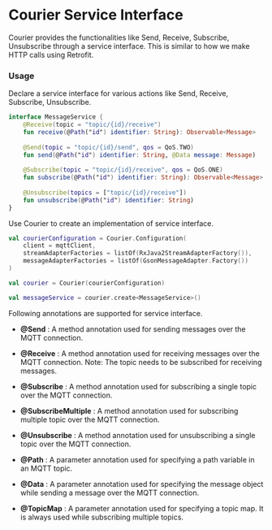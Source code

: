 # Courier Service Interface

Courier provides the functionalities like Send, Receive, Subscribe, Unsubscribe through a service interface. This is similar to how we make HTTP calls using Retrofit.

### Usage

Declare a service interface for various actions like Send, Receive, Subscribe, Unsubscribe.

~~~ kotlin
interface MessageService {
	@Receive(topic = "topic/{id}/receive")
	fun receive(@Path("id") identifier: String): Observable<Message>
	
	@Send(topic = "topic/{id}/send", qos = QoS.TWO)
	fun send(@Path("id") identifier: String, @Data message: Message)
	
	@Subscribe(topic = "topic/{id}/receive", qos = QoS.ONE)
 	fun subscribe(@Path("id") identifier: String): Observable<Message>
 	
	@Unsubscribe(topics = ["topic/{id}/receive"])
 	fun unsubscribe(@Path("id") identifier: String)
}
~~~

Use Courier to create an implementation of service interface.

~~~ kotlin
val courierConfiguration = Courier.Configuration(
    client = mqttClient,
    streamAdapterFactories = listOf(RxJava2StreamAdapterFactory()),
    messageAdapterFactories = listOf(GsonMessageAdapter.Factory())
)

val courier = Courier(courierConfiguration)

val messageService = courier.create<MessageService>()
~~~

Following annotations are supported for service interface.

- **@Send** : A method annotation used for sending messages over the MQTT connection.

- **@Receive** : A method annotation used for receiving messages over the MQTT connection. Note: The topic needs to be subscribed for receiving messages.

- **@Subscribe** : A method annotation used for subscribing a single topic over the MQTT connection.

- **@SubscribeMultiple** : A method annotation used for subscribing multiple topic over the MQTT connection.

- **@Unsubscribe** : A method annotation used for unsubscribing a single topic over the MQTT connection.

- **@Path** : A parameter annotation used for specifying a path variable in an MQTT topic.

- **@Data** : A parameter annotation used for specifying the message object while sending a message over the MQTT connection.

- **@TopicMap** : A parameter annotation used for specifying a topic map. It is always used while subscribing multiple topics. 